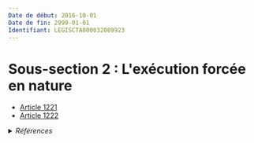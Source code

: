 ```yaml
---
Date de début: 2016-10-01
Date de fin: 2999-01-01
Identifiant: LEGISCTA000032009923
---
```


<h1>Sous-section 2 : L'exécution forcée en nature</h1>

- [Article 1221](article_1221.md)
- [Article 1222](article_1222.md)

<details>
  <summary><em>Références</em></summary>

  <h2>Articles faisant référence à la section</h2>
  
  <ul>
    <li>
      <a href="https://legal.tricoteuses.fr//redirection/LEGIARTI000032006591?vers=git&vers=legifrance">Ordonnance n° 2016-131 du 10 février 2016 portant réforme du droit des contrats, du régime général et de la preuve des obligations - article 2 ENTIEREMENT_MODIF</a> CREE source
    </li>
  </ul>
</details>
